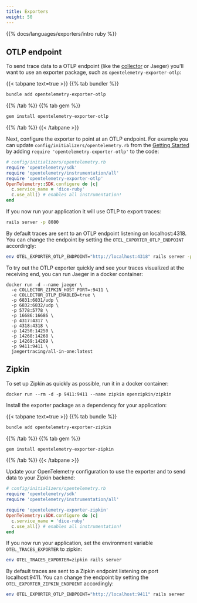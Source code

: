 ```yaml
---
title: Exporters
weight: 50
---
```


{{% docs/languages/exporters/intro ruby %}}

## OTLP endpoint

To send trace data to a OTLP endpoint (like the [collector](/docs/collector) or
Jaeger) you'll want to use an exporter package, such as
`opentelemetry-exporter-otlp`:

{{< tabpane text=true >}} {{% tab bundler %}}

```sh
bundle add opentelemetry-exporter-otlp
```

{{% /tab %}} {{% tab gem %}}

```sh
gem install opentelemetry-exporter-otlp
```

{{% /tab %}} {{< /tabpane >}}

Next, configure the exporter to point at an OTLP endpoint. For example you can
update `config/initializers/opentelemetry.rb` from the
[Getting Started](../getting-started/) by adding
`require 'opentelemetry-exporter-otlp'` to the code:

```ruby
# config/initializers/opentelemetry.rb
require 'opentelemetry/sdk'
require 'opentelemetry/instrumentation/all'
require 'opentelemetry-exporter-otlp'
OpenTelemetry::SDK.configure do |c|
  c.service_name = 'dice-ruby'
  c.use_all() # enables all instrumentation!
end
```

If you now run your application it will use OTLP to export traces:

```sh
rails server -p 8080
```

By default traces are sent to an OTLP endpoint listening on localhost:4318. You
can change the endpoint by setting the `OTEL_EXPORTER_OTLP_ENDPOINT`
accordingly:

```sh
env OTEL_EXPORTER_OTLP_ENDPOINT="http://localhost:4318" rails server -p 8080
```

To try out the OTLP exporter quickly and see your traces visualized at the
receiving end, you can run Jaeger in a docker container:

```shell
docker run -d --name jaeger \
  -e COLLECTOR_ZIPKIN_HOST_PORT=:9411 \
  -e COLLECTOR_OTLP_ENABLED=true \
  -p 6831:6831/udp \
  -p 6832:6832/udp \
  -p 5778:5778 \
  -p 16686:16686 \
  -p 4317:4317 \
  -p 4318:4318 \
  -p 14250:14250 \
  -p 14268:14268 \
  -p 14269:14269 \
  -p 9411:9411 \
  jaegertracing/all-in-one:latest
```

## Zipkin

To set up Zipkin as quickly as possible, run it in a docker container:

```shell
docker run --rm -d -p 9411:9411 --name zipkin openzipkin/zipkin
```

Install the exporter package as a dependency for your application:

{{< tabpane text=true >}} {{% tab bundle %}}

```sh
bundle add opentelemetry-exporter-zipkin
```

{{% /tab %}} {{% tab gem %}}

```sh
gem install opentelemetry-exporter-zipkin
```

{{% /tab %}} {{< /tabpane >}}

Update your OpenTelemetry configuration to use the exporter and to send data to
your Zipkin backend:

```ruby
# config/initializers/opentelemetry.rb
require 'opentelemetry/sdk'
require 'opentelemetry/instrumentation/all'

require 'opentelemetry-exporter-zipkin'
OpenTelemetry::SDK.configure do |c|
  c.service_name = 'dice-ruby'
  c.use_all() # enables all instrumentation!
end
```

If you now run your application, set the environment variable
`OTEL_TRACES_EXPORTER` to zipkin:

```sh
env OTEL_TRACES_EXPORTER=zipkin rails server
```

By default traces are sent to a Zipkin endpoint listening on port
localhost:9411. You can change the endpoint by setting the
`OTEL_EXPORTER_ZIPKIN_ENDPOINT` accordingly:

```sh
env OTEL_EXPORTER_OTLP_ENDPOINT="http://localhost:9411" rails server
```
